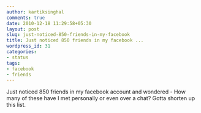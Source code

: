 ```yaml
---
author: kartiksinghal
comments: true
date: 2010-12-18 11:29:58+05:30
layout: post
slug: just-noticed-850-friends-in-my-facebook
title: Just noticed 850 friends in my facebook ...
wordpress_id: 31
categories:
- status
tags:
- facebook
- friends
---
```


Just noticed 850 friends in my facebook account and wondered - How many of these have I met personally or even over a chat? Gotta shorten up this list.
